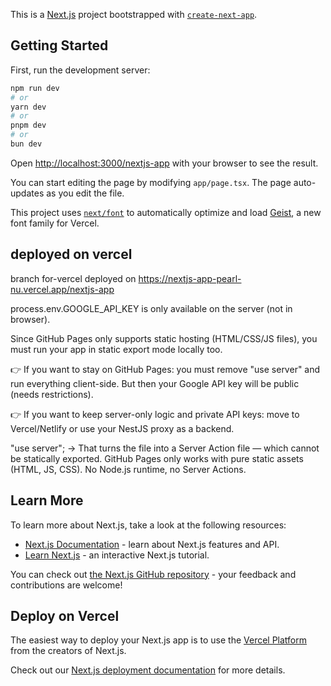 This is a [Next.js](https://nextjs.org) project bootstrapped with [`create-next-app`](https://nextjs.org/docs/app/api-reference/cli/create-next-app).

## Getting Started

First, run the development server:

```bash
npm run dev
# or
yarn dev
# or
pnpm dev
# or
bun dev
```

Open [http://localhost:3000/nextjs-app](http://localhost:3000/nextjs-app) with your browser to see the result.

You can start editing the page by modifying `app/page.tsx`. The page auto-updates as you edit the file.

This project uses [`next/font`](https://nextjs.org/docs/app/building-your-application/optimizing/fonts) to automatically optimize and load [Geist](https://vercel.com/font), a new font family for Vercel.


## deployed on vercel

branch for-vercel deployed on https://nextjs-app-pearl-nu.vercel.app/nextjs-app

process.env.GOOGLE_API_KEY is only available on the server (not in browser).

Since GitHub Pages only supports static hosting (HTML/CSS/JS files), you must run your app in static export mode locally too.

👉 If you want to stay on GitHub Pages: you must remove "use server" and run everything client-side. But then your Google API key will be public (needs restrictions).

👉 If you want to keep server-only logic and private API keys: move to Vercel/Netlify or use your NestJS proxy as a backend.

"use server"; -> That turns the file into a Server Action file — which cannot be statically exported. GitHub Pages only works with pure static assets (HTML, JS, CSS). No Node.js runtime, no Server Actions.


## Learn More

To learn more about Next.js, take a look at the following resources:

- [Next.js Documentation](https://nextjs.org/docs) - learn about Next.js features and API.
- [Learn Next.js](https://nextjs.org/learn) - an interactive Next.js tutorial.

You can check out [the Next.js GitHub repository](https://github.com/vercel/next.js) - your feedback and contributions are welcome!

## Deploy on Vercel

The easiest way to deploy your Next.js app is to use the [Vercel Platform](https://vercel.com/new?utm_medium=default-template&filter=next.js&utm_source=create-next-app&utm_campaign=create-next-app-readme) from the creators of Next.js.

Check out our [Next.js deployment documentation](https://nextjs.org/docs/app/building-your-application/deploying) for more details.
